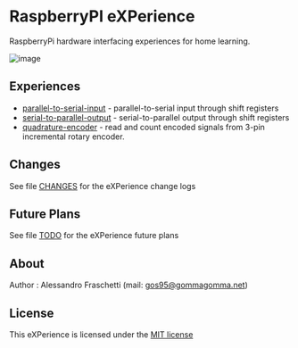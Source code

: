 # RaspberryPI eXPerience
RaspberryPi hardware interfacing experiences for home learning.

![image](xp-raspberry-image.jpg)


## Experiences
- [parallel-to-serial-input](parallel-to-serial-input) - parallel-to-serial input through shift registers
- [serial-to-parallel-output](serial-to-parallel-output) - serial-to-parallel output through shift registers
- [quadrature-encoder](quadrature-encoder/) - read and count encoded signals from 3-pin incremental rotary encoder.


## Changes
See file [CHANGES](CHANGES.md) for the eXPerience change logs


## Future Plans
See file [TODO](TODO.md) for the eXPerience future plans


## About
Author : Alessandro Fraschetti (mail: [gos95@gommagomma.net](mailto:gos95@gommagomma.net))


## License
This eXPerience is licensed under the [MIT license](LICENSE)
